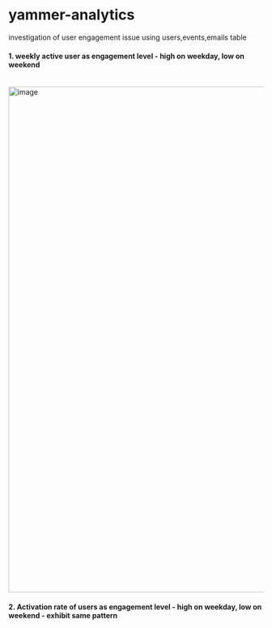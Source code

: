 # yammer-analytics
investigation of user engagement issue using users,events,emails table

#### 1. weekly active user as engagement level - high on weekday, low on weekend
<br>
<img width="1000" alt="image" src="https://user-images.githubusercontent.com/57039610/149192764-3b982642-da1c-4214-839a-42efb8e31972.png">

#### 2. Activation rate of users as engagement level - high on weekday, low on weekend - exhibit same pattern
<br>
